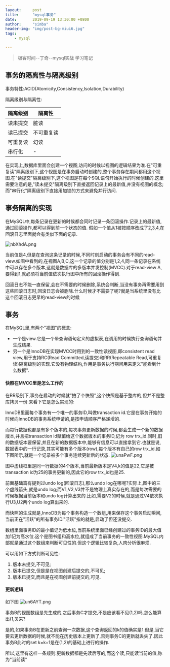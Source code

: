 ```yaml
---
layout:     post
title:      "mysql事务"
date:       2019-09-19 13:30:00 +0800
author:     "simba"
header-img: "img/post-bg-miui6.jpg"
tags:
    - mysql

---
```


> 极客时间--丁奇--mysql实战 学习笔记

##	事务的隔离性与隔离级别
事务特性:ACID(Atomicity,Consistency,Isolation,Durability)

隔离级别与隔离性:

隔离级别 | 隔离性 |
-|-|
读未提交  |  脏读  |
读已提交  |  不可重复读  |
可重复读  |  幻读  |
串行化  |  -  |

在实现上,数据库里面会创建一个视图,访问的时候以视图的逻辑结果为准.在"可重复读"隔离级别下,这个视图是在事务启动时创建的,整个事务存在期间都用这个视图.在"读提交"隔离级别下,这个视图是在每个SQL语句开始执行的时候创建的.这里需要注意的是,"读未提交"隔离级别下直接返回记录上的最新值,并没有视图的概念;而"串行化"隔离级别下直接用加锁的方式来避免并行访问.

##	事务隔离的实现
在MySQL中,每条记录在更新的时候都会同时记录一条回滚操作.记录上的最新值,通过回滚操作,都可以得到前一个状态的值.
假如一个值从1被按顺序改成了2,3,4,在回滚日志里面就会有类似下面的记录.

![nbXhdA.png](https://s2.ax1x.com/2019/09/19/nbXhdA.png)

当前值是4,但是在查询这条记录的时候,不同时刻启动的事务会有不同的read-view.如图中看到的,在视图A,B,C,这一个记录的值分别是1,2,4,同一条记录在系统中可以存在多个版本,这就是数据库的多版本并发控制(MVCC).对于read-view A,要得到1,就必须将当前值依次执行图中所有的回滚操作得到.

回滚日志不能一直保留,会在不需要的时候删除,系统会判断,当没有事务再需要用到这些回滚日志时,回滚日志会被删除.什么时候才不需要了呢?就是当系统里没有比这个回滚日志更早的read-view的时候




##	事务
在MySQL里,有两个"视图"的概念:
*	一个是view.它是一个晕查询语句定义的虚拟表,在调用的时候执行查询语句并生成结果.
*	另一个是InnoDB在实现MVCC时用到的一致性读视图,即consistent read view,用于支持RC(Read Committed,读提交)和RR(Repeatable Read,可重复读)隔离级别的实现.它没有物理结构,作用是事务执行期间用来定义"能看到什么数据".

####	快照在MVCC里是怎么工作的
在RR级别下,事务在启动的时候就"拍了个快照",这个快照是基于整库的,但并不是整库拷贝一份.来看下它是怎么实现的:

InnoDB里面每个事务有一个唯一的事务ID,叫做transaction id.它是在事务开始的时候向InnoDB的事务系统申请的,是按申请顺序严格递增的.

而每行数据也都是有多个版本的,每次事务更新数据的时候,都会生成一个新的数据版本,并且把transaction id赋值给这个数据版本的事务ID,记为 row trx_id.同时,旧的数据版本要保留,并且在新的数据版本中,能够有信息可以直接拿到它.也就是说,数据表中的一行记录,其实可能有多个版本(row),每个版本有自己的row trx_id.如下图所示,就是一个记录被多个事务连续更新后的状态.
![unaPwF.png](https://s2.ax1x.com/2019/09/26/unaPwF.png)

图中虚线框里是同一行数据的4个版本,当前最新版本是V4,k的值是22,它是被transaction id为25的事务更新的,因此它的row trx_id也是25.

前面基础篇有提到过undo log(回滚日志),那么undo log在哪呢?实际上,图中的三个虚线箭头,就是undo log;而V1,V2,V3并不是物理上真实存在的,而是每次需要的时候根据当前版本和undo log计算出来的.比如,需要V2的时候,就是通过V4依次执行U3,U2两个undo log算出来的.

而快照的生成就是,InnoDB为每个事务构造一个数组,用来保存这个事务启动瞬间,当前正在"活跃"的所有事务ID."活跃"指的就是,启动了但还没提交.

数组里面事务ID的最小值记为低水位,当前系统里面已经创建过的事务ID的最大值加1记为高水位.这个是图书组和高水位,就组成了当前事务的一致性视图.MySQL内部就是通过这个数组来判断可见性的.但这个逻辑比较复杂,人肉分析很麻烦.

可以用如下方式判断可见性:
1.	版本未提交,不可见;
2.	版本已提交,但是是在视图创建后提交的,不可见;
3.	版本已提交,而且是在视图创建前提交的,可见.

####	更新逻辑
如下图
![un6AYT.png](https://s2.ax1x.com/2019/09/26/un6AYT.png)

事务B的视图数组是先生成的,之后事务C才提交,不是应该看不见(1,2)吗,怎么能算出(1,3)来?

是的,如果事务B在更新之前查询一次数据,这个查询返回的k的值确实是1.但是,当它要去更新数据的时候,就不能在历史版本上更新了,否则事务C的更新就丢失了.因此事务B此时的set k=k+1是在(1,2)的基础上进行的操作.

所以,这里有这样一条规则:更新数据都是先读后写的,而这个读,只能读当前的值,称为"当前读"